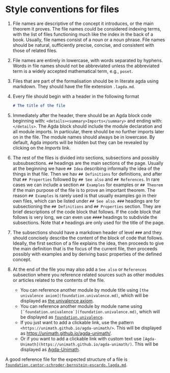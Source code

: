 # Style conventions for files

1. File names are descriptive of the concept it introduces, or the main theorem it proves. The file names could be considered indexing terms, with the list of files functioning much like the index in the back of a book. Usually, file names consist of a noun or a noun phrase. File names should be natural, sufficiently precise, concise, and consistent with those of related files.
2. File names are entirely in lowercase, with words separated by hyphens. Words in file names should not be abbreviated unless the abbreviated term is a widely accepted mathematical term, e.g., `poset`.
3. Files that are part of the formalisation should be in literate agda using markdown. They should have the file extension `.lagda.md`.
4. Every file should begin with a header in the following format

    ```md
    # The title of the file
    ```

5. Immediately after the header, there should be an Agda block code beginning
with: `<details><summary>Imports</summary>` and ending with: `</details>`. The
Agda block should include the module declaration and all module imports. In
particular, there should be no further imports later on in the file. The module
names should always be in lowercase. By default, Agda imports will be hidden but
they can be revealed by clicking on the *Imports* link.
6. The rest of the files is divided into sections, subsections and possibly subsubsections. `##` headings are the main sections of the page. Usually at the beginning we have `## Idea` describing informally the idea of the things in that file. Then we hav `## Definitions` for definitions, and after that `## Properties` followed by `## See also` and `## References`. In rare cases we can include a section `## Examples` for examples or `## Theorem` if the main purpose of the file is to prove an important theorem. The reason `## Examples` is rarely used is that usually examples go in their own files, which can be listed under `## See also`.
`###` headings are for subsectioning the `## Definitions` and `## Properties` section. They are brief descriptions of the code block that follows. If the code block that follows is very long, we can even use `####` headings to subdivide the subsections.
Note that `#` headings are only used for the title of the page.
7. The subsections should have a markdown header of level `###` and they should concisely describe the content of the block of code that follows.
Ideally, the first section of a file explains the idea, then proceeds to give the main definition that is the focus of the current file, then proceeds possibly with examples and by deriving basic properties of the defined concept.
8. At the end of the file you may also add a `See also` or `References` subsection where you reference related sources such as other modules or articles related to the contents of the file.
    - You can reference another module by module title using
      `[the univalence axiom](foundation.univalence.md)`, which will be displayed as [the univalence axiom](foundation.univalence.md).
    - You can reference another module by module name using ```[`foundation.univalence`](foundation.univalence.md)```, which will be displayed as [`foundation.univalence`](foundation.univalence.md).
    - If you just want to add a clickable link, use the pattern `<https://unimath.github.io/agda-unimath/>`. This will be displayed as <https://unimath.github.io/agda-unimath/>.
    - Or if you want to add a clickable link with custom text use `[Agda-Unimath](https://unimath.github.io/agda-unimath/)`.
      This will be displayed as [Agda-Unimath](https://unimath.github.io/agda-unimath/).

A good reference file for the expected structure of a file is [`foundation.cantor-schroder-bernstein-escardo.lagda.md`](https://raw.githubusercontent.com/UniMath/agda-unimath/master/src/foundation/cantor-schroder-bernstein-escardo.lagda.md).

